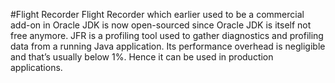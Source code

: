#Flight Recorder
Flight Recorder which earlier used to be a commercial add-on in Oracle JDK is now open-sourced since Oracle JDK is itself not free anymore. JFR is a profiling tool used to gather diagnostics and profiling data from a running Java application. Its performance overhead is negligible and that’s usually below 1%. Hence it can be used in production applications.